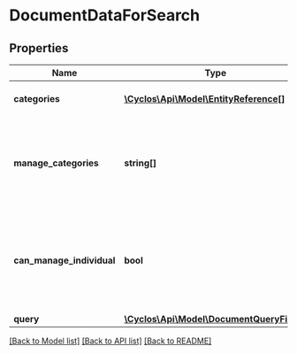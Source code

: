# DocumentDataForSearch

## Properties
Name | Type | Description | Notes
------------ | ------------- | ------------- | -------------
**categories** | [**\Cyclos\Api\Model\EntityReference[]**](EntityReference.md) | Visible document categories | [optional] 
**manage_categories** | **string[]** | Either internal names of ids of categories the logged user can manage | [optional] 
**can_manage_individual** | **bool** | Indicates whether the logged user can manage individual documents of managed users | [optional] 
**query** | [**\Cyclos\Api\Model\DocumentQueryFilters**](DocumentQueryFilters.md) |  | [optional] 

[[Back to Model list]](../../README.md#documentation-for-models) [[Back to API list]](../../README.md#documentation-for-api-endpoints) [[Back to README]](../../README.md)

